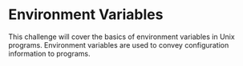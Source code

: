 # Environment Variables

This challenge will cover the basics of environment variables in Unix programs. Environment variables are used to convey configuration information to programs.
